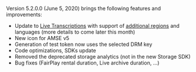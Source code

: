 Version 5.2.0.0 (June 5, 2020) brings the following features and improvements:

* Update to [Live Transcriptions](https://docs.microsoft.com/en-us/azure/media-services/latest/live-transcription) with support of [additional regions](https://docs.microsoft.com/en-us/azure/media-services/latest/azure-clouds-regions#feature-availability-in-preview) and languages (more details to come later this month)
* New icon for AMSE v5
* Generation of test token now uses the selected DRM key
* Code optimizations, SDKs update
* Removed the deprecated storage analytics (not in the new Storage SDK)
* Bug fixes (FairPlay rental duration, Live archive duration, ...)